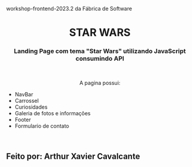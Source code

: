 workshop-frontend-2023.2 da Fábrica de Software
<h1 align="center">STAR WARS</h1>
<h3 align="center">Landing Page com tema "Star Wars" utilizando JavaScript consumindo API</h3>
<br>
<p align="center">A pagina possui:</p>
<ul>
  <li>NavBar</li>
  <li>Carrossel</li>
  <li>Curiosidades</li>
  <li>Galeria de fotos e informações</li>
  <li>Footer</li>
  <li>Formulario de contato</li>
</ul>
<br>
<h2>Feito por: Arthur Xavier Cavalcante</h2>
